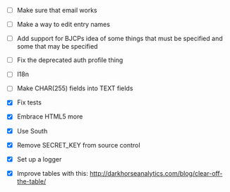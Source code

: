 - [ ] Make sure that email works
- [ ] Make a way to edit entry names
- [ ] Add support for BJCPs idea of some things that must be specified and some that may be specified
- [ ] Fix the deprecated auth profile thing
- [ ] I18n
- [ ] Make CHAR(255) fields into TEXT fields

- [X] Fix tests
- [X] Embrace HTML5 more
- [X] Use South
- [X] Remove SECRET_KEY from source control
- [X] Set up a logger
- [X] Improve tables with this: http://darkhorseanalytics.com/blog/clear-off-the-table/
